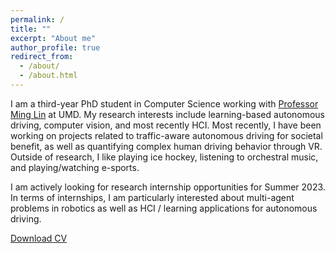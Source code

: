 ```yaml
---
permalink: /
title: ""
excerpt: "About me"
author_profile: true
redirect_from:
  - /about/
  - /about.html
---
```


I am a third-year PhD student in Computer Science working with [Professor Ming Lin](https://www.cs.umd.edu/~lin/) at UMD. My research interests include learning-based autonomous driving, computer vision, and most recently HCI. Most recently, I have been working on projects related to traffic-aware autonomous driving for societal benefit, as well as quantifying complex human driving behavior through VR. 
Outside of research, I like playing ice hockey, listening to orchestral music, and playing/watching e-sports. 

I am actively looking for research internship opportunities for Summer 2023. In terms of internships, I am particularly interested about multi-agent problems in robotics as well as HCI / learning applications for autonomous driving. 

[Download CV](../files/laura_grad_cv.pdf)
